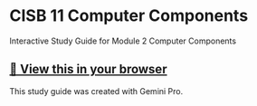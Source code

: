# CISB 11 Computer Components

Interactive Study Guide for Module 2 Computer Components

## [🚀 View this in your browser](https://msac-cisw.github.io/cisb11-computer-components/)

This study guide was created with Gemini Pro.
